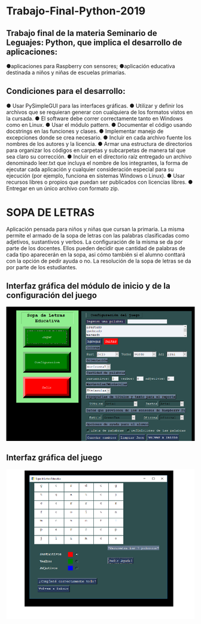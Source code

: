# Trabajo-Final-Python-2019

## Trabajo final de la materia Seminario de Leguajes: Python, que implica el desarrollo de aplicaciones:
  ●aplicaciones para Raspberry con sensores;
  ●aplicación educativa destinada a niños y niñas de escuelas primarias.
 
## Condiciones para el desarrollo:
  ● Usar PySimpleGUI para las interfaces gráficas.
  ● Utilizar y definir los archivos que se requieran generar con cualquiera de los
  formatos vistos en la cursada.
  ● El software debe correr correctamente tanto en Windows como en Linux.
  ● Usar el módulo pattern.
  ● Documentar el código usando docstrings en las funciones y clases.
  ● Implementar manejo de excepciones donde se crea necesario.
  ● Incluir en cada archivo fuente los nombres de los autores y la licencia.
  ● Armar una estructura de directorios para organizar los códigos en carpetas y
  subcarpetas de manera tal que sea claro su corrección.
  ● Incluir en el directorio raíz entregado un archivo denominado leer.txt que incluya el
  nombre de los integrantes, la forma de ejecutar cada aplicación y cualquier
  consideración especial para su ejecución (por ejemplo, funciona en sistemas
  Windows o Linux).
  ● Usar recursos libres o propios que puedan ser publicados con licencias libres.
  ● Entregar en un único archivo con formato zip.
  

# SOPA DE LETRAS
  Aplicación pensada para niños y niñas que cursan la primaria. 
  La misma permite el armado de la sopa de letras con las palabras clasificadas como adjetivos, sustantivos y verbos.
  La configuración de la misma se da por parte de los docentes. Ellos pueden decidir que cantidad de palabras de cada tipo
  aparecerán en la sopa, asi cómo también si el alumno conttará con la opción de pedir ayuda o no. 
  La resolución de la sopa de letras se da por parte de los estudiantes.

## Interfaz gráfica del módulo de inicio y de la configuración del juego

![alt text](https://raw.githubusercontent.com/fedeemilo/Trabajo-Final-Python-2019/master/assets/Sopa_de_Letras.png)

## Interfaz gráfica del juego 

![alt text](https://raw.githubusercontent.com/fedeemilo/Trabajo-Final-Python-2019/master/assets/jugando_sopa.png)



